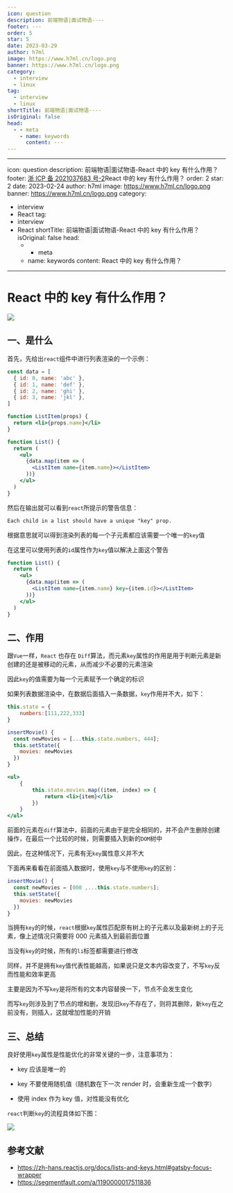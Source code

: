 ```yaml
---
icon: question
description: 前端物语|面试物语----
footer: ---
order: 5
star: 5
date: 2023-03-29
author: h7ml
image: https://www.h7ml.cn/logo.png
banner: https://www.h7ml.cn/logo.png
category:
  - interview
  - linux
tag:
  - interview
  - linux
shortTitle: 前端物语|面试物语----
isOriginal: false
head:
  - - meta
    - name: keywords
      content: ---
---
```


---

icon: question description: 前端物语|面试物语-React 中的 key 有什么作用？ footer: <a href='https://beian.mit.gov.cn/' target='blank'>浙 ICP 备 2021037683 号-2</a>React 中的 key 有什么作用？ order: 2 star: 2 date: 2023-02-24 author: h7ml image: <https://www.h7ml.cn/logo.png> banner: <https://www.h7ml.cn/logo.png> category:

- interview
- React tag:
- interview
- React shortTitle: 前端物语|面试物语-React 中的 key 有什么作用？ isOriginal: false head:
  - - meta
  - name: keywords content: React 中的 key 有什么作用？

---

# React 中的 key 有什么作用？

![](https://nakoruru.h7ml.cn/httpproxy/static.5ibug.net/vitepress/assets/images/interview/31677360-dd69-11eb-ab90-d9ae814b240d.png)

## 一、是什么

首先，先给出`react`组件中进行列表渲染的一个示例：

```jsx
const data = [
  { id: 0, name: 'abc' },
  { id: 1, name: 'def' },
  { id: 2, name: 'ghi' },
  { id: 3, name: 'jkl' },
]

function ListItem(props) {
  return <li>{props.name}</li>
}

function List() {
  return (
    <ul>
      {data.map(item => (
        <ListItem name={item.name}></ListItem>
      ))}
    </ul>
  )
}
```

然后在输出就可以看到`react`所提示的警告信息：

```tex
Each child in a list should have a unique "key" prop.
```

根据意思就可以得到渲染列表的每一个子元素都应该需要一个唯一的`key`值

在这里可以使用列表的`id`属性作为`key`值以解决上面这个警告

```jsx
function List() {
  return (
    <ul>
      {data.map(item => (
        <ListItem name={item.name} key={item.id}></ListItem>
      ))}
    </ul>
  )
}
```

## 二、作用

跟`Vue`一样，`React` 也存在 `Diff`算法，而元素`key`属性的作用是用于判断元素是新创建的还是被移动的元素，从而减少不必要的元素渲染

因此`key`的值需要为每一个元素赋予一个确定的标识

如果列表数据渲染中，在数据后面插入一条数据，`key`作用并不大，如下：

```jsx
this.state = {
    numbers:[111,222,333]
}

insertMovie() {
  const newMovies = [...this.state.numbers, 444];
  this.setState({
    movies: newMovies
  })
}

<ul>
    {
        this.state.movies.map((item, index) => {
            return <li>{item}</li>
        })
    }
</ul>
```

前面的元素在`diff`算法中，前面的元素由于是完全相同的，并不会产生删除创建操作，在最后一个比较的时候，则需要插入到新的`DOM`树中

因此，在这种情况下，元素有无`key`属性意义并不大

下面再来看看在前面插入数据时，使用`key`与不使用`key`的区别：

```js
insertMovie() {
  const newMovies = [000 ,...this.state.numbers];
  this.setState({
    movies: newMovies
  })
}
```

当拥有`key`的时候，`react`根据`key`属性匹配原有树上的子元素以及最新树上的子元素，像上述情况只需要将 000 元素插入到最前面位置

当没有`key`的时候，所有的`li`标签都需要进行修改

同样，并不是拥有`key`值代表性能越高，如果说只是文本内容改变了，不写`key`反而性能和效率更高

主要是因为不写`key`是将所有的文本内容替换一下，节点不会发生变化

而写`key`则涉及到了节点的增和删，发现旧`key`不存在了，则将其删除，新`key`在之前没有，则插入，这就增加性能的开销

## 三、总结

良好使用`key`属性是性能优化的非常关键的一步，注意事项为：

- key 应该是唯一的
- key 不要使用随机值（随机数在下一次 render 时，会重新生成一个数字）

- 使用 index 作为 key 值，对性能没有优化

`react`判断`key`的流程具体如下图：

![](https://nakoruru.h7ml.cn/httpproxy/static.5ibug.net/vitepress/assets/images/interview/3b9afe10-dd69-11eb-ab90-d9ae814b240d.png)

## 参考文献

- <https://zh-hans.reactjs.org/docs/lists-and-keys.html#gatsby-focus-wrapper>
- <https://segmentfault.com/a/1190000017511836>
